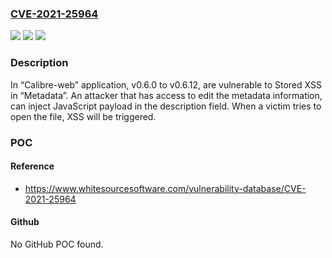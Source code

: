 ### [CVE-2021-25964](https://cve.mitre.org/cgi-bin/cvename.cgi?name=CVE-2021-25964)
![](https://img.shields.io/static/v1?label=Product&message=calibreweb&color=blue)
![](https://img.shields.io/static/v1?label=Version&message=%3E%3D%200.6.0%20&color=brighgreen)
![](https://img.shields.io/static/v1?label=Vulnerability&message=CWE-79%20Cross-site%20Scripting%20(XSS)&color=brighgreen)

### Description

In “Calibre-web” application, v0.6.0 to v0.6.12, are vulnerable to Stored XSS in “Metadata”. An attacker that has access to edit the metadata information, can inject JavaScript payload in the description field. When a victim tries to open the file, XSS will be triggered.

### POC

#### Reference
- https://www.whitesourcesoftware.com/vulnerability-database/CVE-2021-25964

#### Github
No GitHub POC found.

